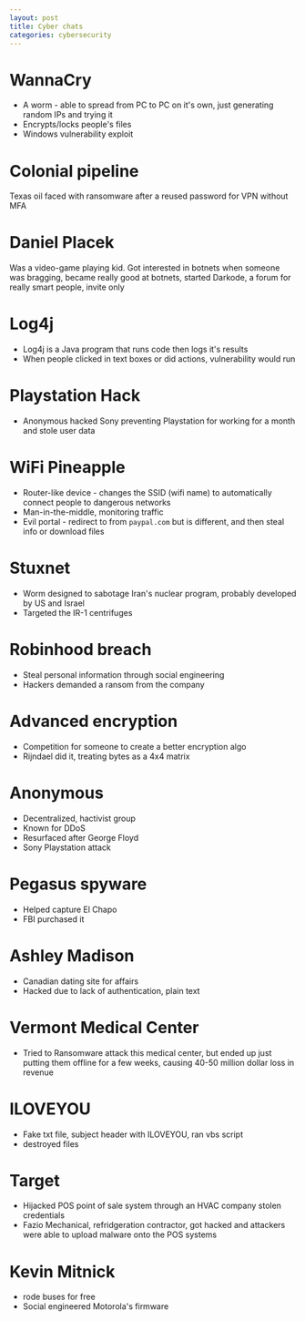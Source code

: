 ```yaml
---
layout: post
title: Cyber chats
categories: cybersecurity
---
```


# WannaCry

- A worm - able to spread from PC to PC on it's own, just generating random IPs and trying it
- Encrypts/locks people's files
- Windows vulnerability exploit

# Colonial pipeline

Texas oil faced with ransomware after a reused password for VPN without MFA

# Daniel Placek

Was a video-game playing kid. Got interested in botnets when someone was bragging, became really good at botnets, started Darkode, a forum for really smart people, invite only

# Log4j

- Log4j is a Java program that runs code then logs it's results
- When people clicked in text boxes or did actions, vulnerability would run

# Playstation Hack

- Anonymous hacked Sony preventing Playstation for working for a month and stole user data

# WiFi Pineapple

- Router-like device - changes the SSID (wifi name) to automatically connect people to dangerous networks
- Man-in-the-middle, monitoring traffic
- Evil portal - redirect to from `paypal.com` but is different, and then steal info or download files

# Stuxnet

- Worm designed to sabotage Iran's nuclear program, probably developed by US and Israel
- Targeted the IR-1 centrifuges

# Robinhood breach

- Steal personal information through social engineering
- Hackers demanded a ransom from the company

# Advanced encryption

- Competition for someone to create a better encryption algo
- Rijndael did it, treating bytes as a 4x4 matrix

# Anonymous

- Decentralized, hactivist group
- Known for DDoS
- Resurfaced after George Floyd
- Sony Playstation attack

# Pegasus spyware

- Helped capture El Chapo
- FBI purchased it

# Ashley Madison

- Canadian dating site for affairs
- Hacked due to lack of authentication, plain text

# Vermont Medical Center

- Tried to Ransomware attack this medical center, but ended up just putting them offline for a few weeks, causing 40-50 million dollar loss in revenue

# ILOVEYOU

- Fake txt file, subject header with ILOVEYOU, ran vbs script
- destroyed files

# Target

- Hijacked POS point of sale system through an HVAC company stolen credentials
- Fazio Mechanical, refridgeration contractor, got hacked and attackers were able to upload malware onto the POS systems

# Kevin Mitnick

- rode buses for free
- Social engineered Motorola's firmware
